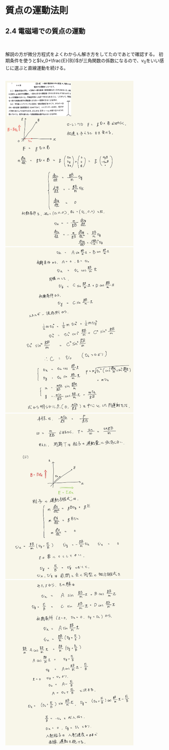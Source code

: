 <script type="text/javascript" async src="https://cdnjs.cloudflare.com/ajax/libs/mathjax/2.7.7/MathJax.js?config=TeX-MML-AM_CHTML">
</script>

<script type="text/x-mathjax-config">
 MathJax.Hub.Config({
 tex2jax: {
 inlineMath: [['$', '$'] ],
 displayMath: [ ['$$','$$'], ["\\[","\\]"] ]
 }
 });
</script>

# 質点の運動法則
## 2.4 電磁場での質点の運動

<br>

解説の方が微分方程式をよくわからん解き方をしてたのであとで確認する。
初期条件を使うと$(v_0+\frac{E}{B})$が三角関数の係数になるので、$v_0$をいい感じに選ぶと直線運動を続ける。

<br>

<img width="400" alt="rikigaku-12" src="./images/rikigaku-12.jpg">
<img width="400" alt="rikigaku-13" src="./images/rikigaku-13.jpg">
<img width="400" alt="rikigaku-14" src="./images/rikigaku-14.jpg">
<img width="400" alt="rikigaku-15" src="./images/rikigaku-15.jpg">